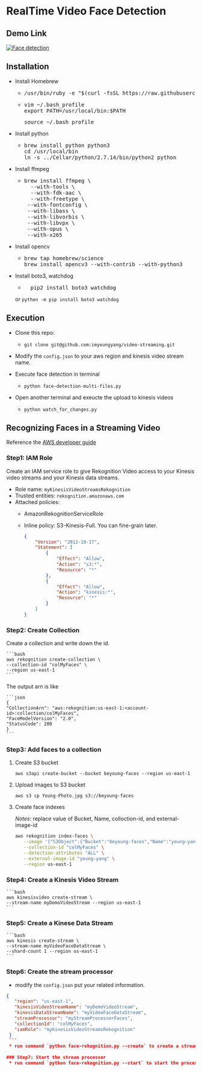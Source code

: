 # RealTime Video Face Detection

## Demo Link
[![Face detection](http://img.youtube.com/vi/82zVzJDMcNo/0.jpg)](http://www.youtube.com/watch?v=82zVzJDMcNo "RealTime Face Detection")

## Installation

* Install Homebrew
	* <pre>
	  /usr/bin/ruby -e "$(curl -fsSL https://raw.githubusercontent.com/Homebrew/install/master/install)"
	  </pre>
	* <pre>
	  vim ~/.bash_profile
	  export PATH=/usr/local/bin:$PATH
	  </pre>
	  <pre>
	  source ~/.bash_profile
	  </pre>

* Install python
	* <pre>
	  brew install python python3
	  cd /usr/local/bin
	  ln -s ../Cellar/python/2.7.14/bin/python2 python
	  </pre>

* Install ffmpeg
	* <pre>
	  brew install ffmpeg \
    	--with-tools \
    	--with-fdk-aac \
   		--with-freetype \
	   --with-fontconfig \
	   --with-libass \
	   --with-libvorbis \
	   --with-libvpx \
	   --with-opus \
	   --with-x265
    </pre>
* Install opencv
	* <pre>
	  brew tap homebrew/science
	  brew install opencv3 --with-contrib --with-python3
	  </pre>
* Install boto3, watchdog
  * <pre>
	  pip2 install boto3 watchdog
	</pre>
   or `python -m pip install boto3 watchdog`

## Execution
* Clone this repo:
   * `git clone git@github.com:imyoungyang/video-streaming.git`

* Modify the `config.json` to your aws region and kinesis video stream name.
  
* Execute face detection in terminal
	* `python face-detection-multi-files.py`

* Open another terminal and exeucte the upload to kinesis videos
	* `python watch_for_changes.py`

## Recognizing Faces in a Streaming Video
Reference the [AWS developer guide](https://docs.aws.amazon.com/rekognition/latest/dg/recognize-faces-in-a-video-stream.html)

### Step1: IAM Role
Create an IAM service role to give Rekognition Video access to your Kinesis video streams and your Kinesis data streams.

* Role name: `myKinesisVideoStreamsRekognition`
* Trusted entities: `rekognition.amazonaws.com`
* Attached policies:
	* AmazonRekognitionServiceRole
	* Inline policy: S3-Kinesis-Full. You can fine-grain later.
	
		```json
		{
		    "Version": "2012-10-17",
		    "Statement": [
		        {
		            "Effect": "Allow",
		            "Action": "s3:*",
		            "Resource": "*"
		        },
		        {
		            "Effect": "Allow",
		            "Action": "kinesis:*",
		            "Resource": "*"
		        }
		    ]
		}
		```
		
### Step2: Create Collection
Create a collection and write down the id.

	```bash
	aws rekognition create-collection \
    --collection-id "colMyFaces" \
    --region us-east-1
    ```
    
The output arn is like
	
	```json
	{
    "CollectionArn": "aws:rekognition:us-east-1:<account-id>:collection/colMyFaces",
    "FaceModelVersion": "2.0",
    "StatusCode": 200
	}
	```

### Step3: Add faces to a collection

1. Create S3 bucket
	
	`aws s3api create-bucket --bucket beyoung-faces --region us-east-1`

2. Upload images to S3 bucket

	```
	aws s3 cp Young-Photo.jpg s3://beyoung-faces
	```

3. Create face indexes
   
   *Notes*: replace value of Bucket, Name, colloction-id, and external-image-id
   
   ```bash
   aws rekognition index-faces \
      --image '{"S3Object":{"Bucket":"beyoung-faces","Name":"young-yang.jpg"}}' \
      --collection-id "colMyFaces" \
      --detection-attributes "ALL" \
      --external-image-id "young-yang" \
      --region us-east-1
   ```
   
### Step4: Create a Kinesis Video Stream

	```bash
	aws kinesisvideo create-stream \
	--stream-name myDemoVideoStream --region us-east-1
	```
	
### Step5: Create a Kinese Data Stream

	```bash
	aws kinesis create-stream \
	--stream-name myVideoFaceDataStream \
	--shard-count 1 --region us-east-1
	```

### Step6: Create the stream processor
   * modify the `config.json` put your related information.
   
   ```json
   {
	  "region": "us-east-1",
	  "kinesisVideoStreamName": "myDemoVideoStream",
	  "kinesisDataStreamName": "myVideoFaceDataStream",
	  "streamProcessor": "myStreamProcessorFaces",
	  "collectionId": "colMyFaces",
	  "iamRole": "myKinesisVideoStreamsRekognition"
	}
	```
	* run command `python face-rekognition.py --create` to create a stream processor.
	
### Step7: Start the stream processor
	* run command `python face-rekognition.py --start` to start the process

